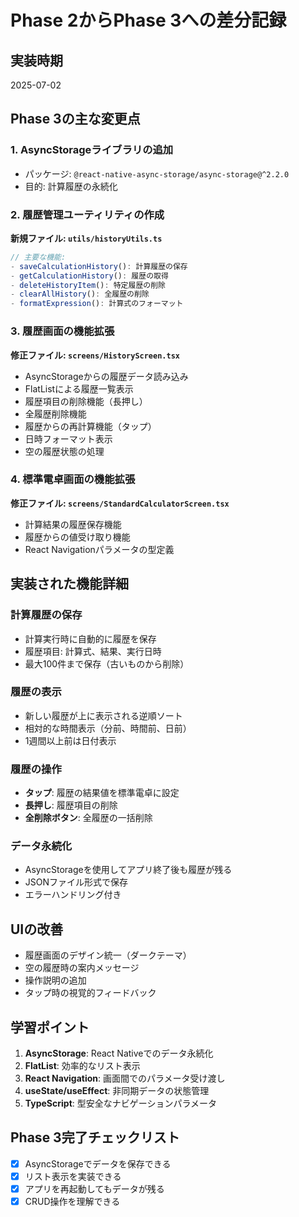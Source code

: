 # Phase 2からPhase 3への差分記録

## 実装時期
2025-07-02

## Phase 3の主な変更点

### 1. AsyncStorageライブラリの追加
- パッケージ: `@react-native-async-storage/async-storage@^2.2.0`
- 目的: 計算履歴の永続化

### 2. 履歴管理ユーティリティの作成
**新規ファイル: `utils/historyUtils.ts`**
```typescript
// 主要な機能:
- saveCalculationHistory(): 計算履歴の保存
- getCalculationHistory(): 履歴の取得
- deleteHistoryItem(): 特定履歴の削除
- clearAllHistory(): 全履歴の削除
- formatExpression(): 計算式のフォーマット
```

### 3. 履歴画面の機能拡張
**修正ファイル: `screens/HistoryScreen.tsx`**
- AsyncStorageからの履歴データ読み込み
- FlatListによる履歴一覧表示
- 履歴項目の削除機能（長押し）
- 全履歴削除機能
- 履歴からの再計算機能（タップ）
- 日時フォーマット表示
- 空の履歴状態の処理

### 4. 標準電卓画面の機能拡張
**修正ファイル: `screens/StandardCalculatorScreen.tsx`**
- 計算結果の履歴保存機能
- 履歴からの値受け取り機能
- React Navigationパラメータの型定義

## 実装された機能詳細

### 計算履歴の保存
- 計算実行時に自動的に履歴を保存
- 履歴項目: 計算式、結果、実行日時
- 最大100件まで保存（古いものから削除）

### 履歴の表示
- 新しい履歴が上に表示される逆順ソート
- 相対的な時間表示（分前、時間前、日前）
- 1週間以上前は日付表示

### 履歴の操作
- **タップ**: 履歴の結果値を標準電卓に設定
- **長押し**: 履歴項目の削除
- **全削除ボタン**: 全履歴の一括削除

### データ永続化
- AsyncStorageを使用してアプリ終了後も履歴が残る
- JSONファイル形式で保存
- エラーハンドリング付き

## UIの改善
- 履歴画面のデザイン統一（ダークテーマ）
- 空の履歴時の案内メッセージ
- 操作説明の追加
- タップ時の視覚的フィードバック

## 学習ポイント
1. **AsyncStorage**: React Nativeでのデータ永続化
2. **FlatList**: 効率的なリスト表示
3. **React Navigation**: 画面間でのパラメータ受け渡し
4. **useState/useEffect**: 非同期データの状態管理
5. **TypeScript**: 型安全なナビゲーションパラメータ

## Phase 3完了チェックリスト
- [x] AsyncStorageでデータを保存できる
- [x] リスト表示を実装できる
- [x] アプリを再起動してもデータが残る
- [x] CRUD操作を理解できる